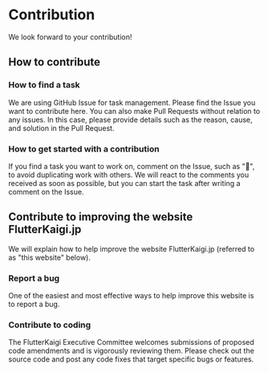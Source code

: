 # Contribution

We look forward to your contribution!

## How to contribute

### How to find a task

We are using GitHub Issue for task management. Please find the Issue you want to contribute here. You can also make Pull Requests without relation to any issues. In this case, please provide details such as the reason, cause, and solution in the Pull Request.

### How to get started with a contribution

If you find a task you want to work on, comment on the Issue, such as "🙋", to avoid duplicating work with others. We will react to the comments you received as soon as possible, but you can start the task after writing a comment on the Issue.

## Contribute to improving the website FlutterKaigi.jp

We will explain how to help improve the website FlutterKaigi.jp (referred to as "this website" below).

### Report a bug

One of the easiest and most effective ways to help improve this website is to report a bug.

### Contribute to coding

The FlutterKaigi Executive Committee welcomes submissions of proposed code amendments and is vigorously reviewing them. Please check out the source code and post any code fixes that target specific bugs or features.
